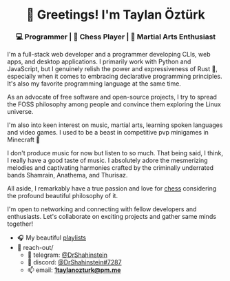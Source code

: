 <h1 align="center">👋 Greetings! I'm Taylan Öztürk</h1>
<h3 align="center">💻 Programmer | 🧠 Chess Player | 👊 Martial Arts Enthusiast</h3>

I'm a full-stack web developer and a programmer developing CLIs, web apps, and desktop applications. I primarily work with Python and JavaScript, but I genuinely relish the power and expressiveness of Rust 🦀, especially when it comes to embracing declarative programming principles. It's also my favorite programming language at the same time. 

As an advocate of free software and open-source projects, I try to spread the FOSS philosophy among people and convince them exploring the Linux universe. 

I'm also into keen interest on music, martial arts, learning spoken languages and video games. I used to be a beast in competitive pvp minigames in Minecraft 🏹

I don't produce music for now but listen to so much. That being said, I think, I really have a good taste of music. I absolutely adore the mesmerizing melodies and captivating harmonies crafted by the criminally underrated bands Shamrain, Anathema, and Thurisaz.

All aside, I remarkably have a true passion and love for [chess](https://lichess.org/@/DrShahinstein) considering the profound beautiful philosophy of it.

I'm open to networking and connecting with fellow developers and enthusiasts. Let's collaborate on exciting projects and gather same minds together!

- 🎧 My beautiful [playlists](https://www.youtube.com/@DrShahinstein/playlists)
- 📁 reach-out/ 
  - 🔗 telegram: [@DrShahinstein](https://t.me/DrShahinstein)
  - 🔗 discord: [@DrShahinstein#7287](https://discord.com/users/738517460378189926)
  - 📫 email: **1taylanozturk@pm.me**
